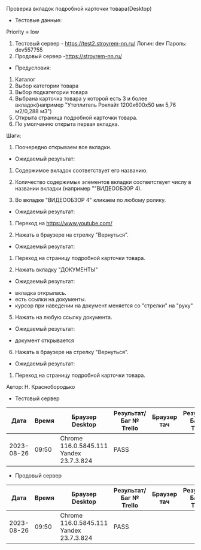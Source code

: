 Проверка вкладок подробной карточки товара(Desktop)
* Тестовые данные: 

Priority = low

1. Тестовый сервер - https://test2.stroyrem-nn.ru/
Логин: dev
Пароль: dev557755
2. Продовый сервер -https://stroyrem-nn.ru/

* Предусловия:
1. Каталог
2. Выбор категории товара
3. Выбор подкатегории товара
4. Выбрана карточка товара у которой есть 3 и более вкладок(например "Утеплитель Роклайт 1200х600х50 мм 5,76 м2/0,288 м3")
5. Открыта страница подробной карточки товара.
6. По умолчанию открыта первая вкладка. 

Шаги:
1. Поочередно открываем все вкладки.

* Ожидаемый результат:
1. Содержимое вкладок соответствует его названию.
2. Количество содержимых элементов вкладки  соответствует числу в названии вкладки (например ""ВИДЕООБЗОР 4).

2. Во вкладке "ВИДЕООБЗОР 4" кликаем по любому ролику.

* Ожидаемый результат:
1. Переход на https://www.youtube.com/

3. Нажать в браузере на стрелку "Вернуться".

* Ожидаемый результат:
1. Переход на страницу подробной карточки товара.

4. Нажать вкладку "ДОКУМЕНТЫ"

* Ожидаемый результат:
-  вкладка открылась.
-  есть ссылки на документы.
-  курсор при наведении на документ меняется со "стрелки" на "руку"

5. Нажать на любую ссылку документа.

* Ожидаемый результат:
-  документ  открывается

6. Нажать в браузере на стрелку "Вернуться".

* Ожидаемый результат:
1. Переход на страницу подробной карточки товара.


Автор: Н. Краснобородько

* Тестовый сервер

| Дата | Время | Браузер Desktop| Результат/Баг № Trello| Браузер тач| Результат/Баг № Trello| Дата релиза |Имя |
| --- | --- | --- | --- | --- | --- | --- | --- | 
|2023-08-26 | 09:50 | Chrome 116.0.5845.111  Yandex 23.7.3.824| PASS | |  | 13.08.23 | Наталья К. | 



* Продовый сервер

| Дата | Время | Браузер Desktop| Результат/Баг № Trello| Браузер тач| Результат/Баг № Trello| Дата релиза |Имя |
| --- | --- | --- | --- | --- | --- | --- | --- | 
| 2023-08-26 | 09:50 | Chrome 116.0.5845.111 Yandex 23.7.3.824 | PASS  | |  | 13.08.23 | Наталья К. | 

